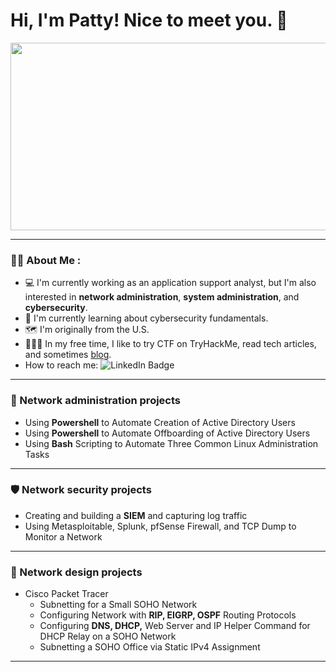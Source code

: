 # Hi, I'm Patty! Nice to meet you. :wave:

<div align="center">
  <img src="https://media.giphy.com/media/v1.Y2lkPTc5MGI3NjExMXNmZW11Ym1jY295enE4NW83MmhrdjA1cnc5eWo2NGo5d2s0Yng0YSZlcD12MV9pbnRlcm5hbF9naWZfYnlfaWQmY3Q9Zw/HqWU6NTLNLzg2Qf5rH/giphy.gif" width="600" height="300"/>
</div>



---

### :woman_technologist: About Me :
- :computer: I'm currently working as an application support analyst, but I'm also interested in **network administration**, **system administration**, and **cybersecurity**.
- :open_book: I'm currently learning about cybersecurity fundamentals.
- :world_map: I'm originally from the U.S.
- :superhero_woman::triangular_flag_on_post: In my free time, I like to try CTF on TryHackMe, read tech articles, and sometimes [blog](https://www.blurock.tech/).
- How to reach me: <img src="https://img.shields.io/badge/LinkedIn-blue?style=for-the-badge&logo=linkedin&logoColor=white" alt="LinkedIn Badge"/>

---
### :wrench: Network administration projects
- Using **Powershell** to Automate Creation of Active Directory Users
- Using **Powershell** to Automate Offboarding of Active Directory Users
- Using **Bash** Scripting to Automate Three Common Linux Administration Tasks

---
### :shield: Network security projects
- Creating and building a **SIEM** and capturing log traffic
- Using Metasploitable, Splunk, pfSense Firewall, and TCP Dump to Monitor a Network

---
### :electric_plug: Network design projects
- Cisco Packet Tracer
  - Subnetting for a Small SOHO Network
  - Configuring Network with **RIP, EIGRP, OSPF** Routing Protocols
  - Configuring **DNS, DHCP,** Web Server and IP Helper Command for DHCP Relay on a SOHO Network
  - Subnetting a SOHO Office via Static IPv4 Assignment

---

<!--
**pattytechuk/pattytechuk** is a ✨ _special_ ✨ repository because its `README.md` (this file) appears on your GitHub profile.

Here are some ideas to get you started:

- 🔭 I’m currently working on ...
- 🌱 I’m currently learning ...
- 👯 I’m looking to collaborate on ...
- 🤔 I’m looking for help with ...
- 💬 Ask me about ...
- 📫 How to reach me: ...
- 😄 Pronouns: ...
- ⚡ Fun fact: ...
-->
